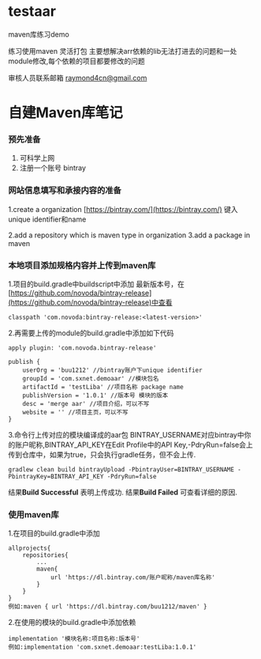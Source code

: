 # testaar
maven库练习demo

练习使用maven 灵活打包 主要想解决arr依赖的lib无法打进去的问题和一处module修改,每个依赖的项目都要修改的问题


审核人员联系邮箱 raymond4cn@gmail.com


# 自建Maven库笔记 #

### 预先准备 ###
1. 可科学上网
2. 注册一个账号 bintray

### 网站信息填写和承接内容的准备 ###
1.create a organization [https://bintray.com/](https://bintray.com/)
	键入unique identifier和name

2.add a repository which is maven type in organization
3.add a package in maven

### 本地项目添加规格内容并上传到maven库 ###

1.项目的build.gradle中buildscript中添加
 最新版本号，在[https://github.com/novoda/bintray-release](https://github.com/novoda/bintray-release)中查看

	classpath 'com.novoda:bintray-release:<latest-version>'

2.再需要上传的module的build.gradle中添加如下代码

	apply plugin: 'com.novoda.bintray-release'

	publish {
	    userOrg = 'buu1212' //bintray账户下unique identifier
	    groupId = 'com.sxnet.demoaar' //模块包名
	    artifactId = 'testLiba' //项目名称 package name
	    publishVersion = '1.0.1' //版本号 模块的版本
	    desc = 'merge aar' //项目介绍，可以不写
	    website = '' //项目主页，可以不写
	}

3.命令行上传对应的模块编译成的aar包
 BINTRAY_USERNAME对应bintray中你的账户昵称,BINTRAY_API_KEY在Edit Profile中的API Key,-PdryRun=false会上传到仓库中，如果为true，只会执行gradle任务，但不会上传.

	gradlew clean build bintrayUpload -PbintrayUser=BINTRAY_USERNAME -PbintrayKey=BINTRAY_API_KEY -PdryRun=false

结果**Build Successful** 表明上传成功.
结果**Build Failed** 可查看详细的原因.

### 使用maven库 ###
1.在项目的build.gradle中添加

	allprojects{
		repositories{
			...
			maven{
				url 'https://dl.bintray.com/账户昵称/maven库名称'
			}
		}
	}
	例如:maven { url 'https://dl.bintray.com/buu1212/maven' }
2.在使用的模块的build.gradle中添加依赖

	implementation '模块名称:项目名称:版本号'
	例如:implementation 'com.sxnet.demoaar:testLiba:1.0.1'
